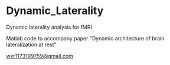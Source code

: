 # Dynamic_Laterality

Dynamic laterality analysis for fMRI

Matlab code to accompany paper "Dynamic architecture of brain lateralization at rest"

wxr1173199759@gmail.com
